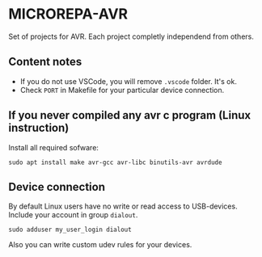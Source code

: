 # MICROREPA-AVR
Set of projects for AVR. Each project completly independend from others.

Content notes
------------
* If you do not use VSCode, you will remove `.vscode` folder. It's ok.
* Check `PORT` in Makefile for your particular device connection.

If you never compiled any avr c program (Linux instruction)
------------
Install all required sofware:

	sudo apt install make avr-gcc avr-libc binutils-avr avrdude

Device connection
------------
By default Linux users have no write or read access to USB-devices. Include your account in group `dialout`.

	sudo adduser my_user_login dialout

Also you can write custom udev rules for your devices.
